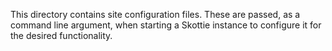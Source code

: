 This directory contains site configuration files. These are passed, as a command
line argument, when starting a Skottie instance to configure it for the
desired functionality.
